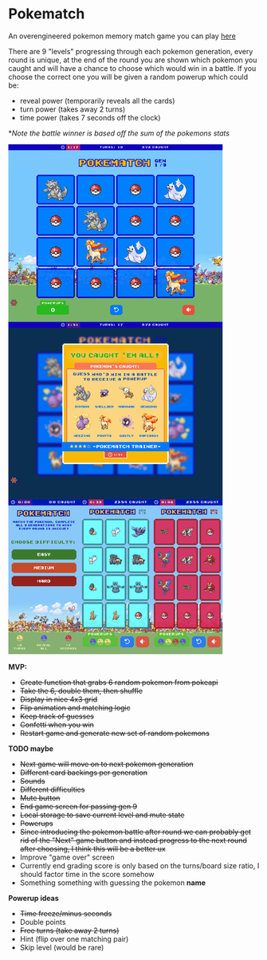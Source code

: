 # Pokematch

An overengineered pokemon memory match game you can play [here](https://pokematch.vercel.app/)

There are 9 "levels" progressing through each pokemon generation, every round is unique, at the end of the round you are shown which pokemon you caught and will have a chance to choose which would win in a battle. If you choose the correct one you will be given a random powerup which could be:
  - reveal power (temporarily reveals all the cards)
  - turn power (takes away 2 turns)
  - time power (takes 7 seconds off the clock)

**Note the battle winner is based off the sum of the pokemons stats*

![Pokematch](https://raw.githubusercontent.com/mikowl/pokematch/main/screenshots.png)

**MVP:**
  - ~~Create function that grabs 6 random pokemon from pokeapi~~
  - ~~Take the 6, double them, then shuffle~~
  - ~~Display in nice 4x3 grid~~
  - ~~Flip animation and matching logic~~
  - ~~Keep track of guesses~~
  - ~~Confetti when you win~~
  - ~~Restart game and generate new set of random pokemons~~

**TODO maybe**
  - ~~Next game will move on to next pokemon generation~~
  - ~~Different card backings per generation~~
  - ~~Sounds~~
  - ~~Different difficulties~~
  - ~~Mute button~~
  - ~~End game screen for passing gen 9~~
  - ~~Local storage to save current level and mute state~~
  - ~~Powerups~~
  - ~~Since introducing the pokemon battle after round we can probably get rid of the "Next" game button and instead progress to the next round after choosing, I think this will be a better ux~~
  - Improve "game over" screen
  - Currently end grading score is only based on the turns/board size ratio, I should factor time in the score somehow
  - Something something with guessing the pokemon **name**

**Powerup ideas**
  - ~~Time freeze/minus seconds~~
  - Double points
  - ~~Free turns (take away 2 turns)~~
  - Hint (flip over one matching pair)
  - Skip level (would be rare)

